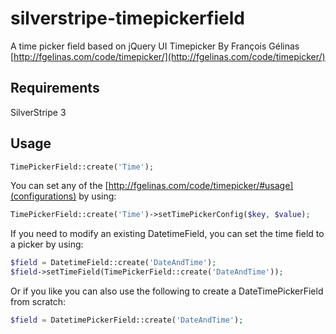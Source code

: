 silverstripe-timepickerfield
============================

A time picker field based on jQuery UI Timepicker By François Gélinas
[http://fgelinas.com/code/timepicker/](http://fgelinas.com/code/timepicker/)

Requirements
--------

SilverStripe 3

Usage
--------

```php
TimePickerField::create('Time');
```

You can set any of the [http://fgelinas.com/code/timepicker/#usage](configurations) by using:

```php
TimePickerField::create('Time')->setTimePickerConfig($key, $value);
```
If you need to modify an existing DatetimeField, you can set the time field to a picker by using:

```php
$field = DatetimeField::create('DateAndTime');
$field->setTimeField(TimePickerField::create('DateAndTime'));
```

Or if you like you can also use the following to create a DateTimePickerField from scratch:

```php
$field = DatetimePickerField::create('DateAndTime');
```
